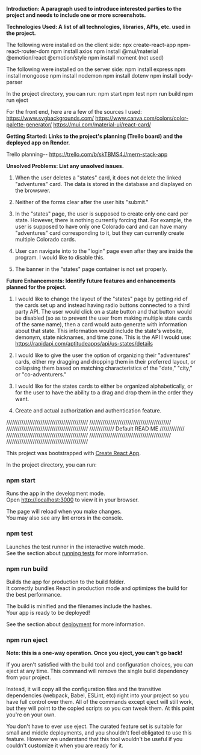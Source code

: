 **Introduction: A paragraph used to introduce interested parties to the project and needs to include one or more screenshots.**



**Technologies Used: A list of all technologies, libraries, APIs, etc. used in the project.**

The following were installed on the client side:
npx create-react-app
npm-react-router-dom
npm install axios
npm install @mui/material @emotion/react @emotion/style
npm install moment (not used)

The following were installed on the server side:
npm install express
npm install mongoose
npm install nodemon
npm install dotenv
npm install body-parser

In the project directory, you can run:
npm start
npm test
npm run build
npm run eject

For the front end, here are a few of the sources I used: 
https://www.svgbackgrounds.com/
https://www.canva.com/colors/color-palette-generator/
https://mui.com/material-ui/react-card/


**Getting Started: Links to the project's planning (Trello board) and the deployed app on Render.**

Trello planning-- https://trello.com/b/skTBMS4J/mern-stack-app

**Unsolved Problems: List any unsolved issues.**

1) When the user deletes a "states" card, it does not delete the linked "adventures" card. The data is stored in the database and displayed on the browswer. 

2) Neither of the forms clear after the user hits "submit."

3) In the "states" page, the user is supposed to create only one card per state. However, there is nothing currently forcing that. For example, the user is supposed to have only one Colorado card and can have many "adventures" card corresponding to it, but they can currently create multiple Colorado cards.

4) User can navigate into to the "login" page even after they are inside the program. I would like to disable this. 

5) The banner in the "states" page container is not set properly.

 



**Future Enhancements: Identify future features and enhancements planned for the project.**

1) I would like to change the layout of the "states" page by getting rid of the cards set up and instead having radio buttons connected to a third party API. The user would click on a state button and that button would be disabled (so as to prevent the user from making multiple state cards of the same name), then a card would auto generate with information about that state. This information would include the state's website, demonym, state nicknames, and time zone. This is the API I would use: https://rapidapi.com/aptitudeapps/api/us-states/details

2) I would like to give the user the option of organizing their "adventures" cards, either my dragging and dropping them in their preferred layout, or collapsing them based on matching characteristics of the "date," "city," or "co-adventurers."

3) I would like for the states cards to either be organized alphabetically, or for the user to have the ability to a drag and drop them in the order they want. 

4) Create and actual authorization and authentication feature. 


///////////////////////////////////////////
///////////////////////////////////////////
///////////////////////////////////////////
///////////// Default READ ME /////////////
///////////////////////////////////////////
///////////////////////////////////////////
///////////////////////////////////////////


This project was bootstrapped with [Create React App](https://github.com/facebook/create-react-app).

In the project directory, you can run:

### npm start

Runs the app in the development mode.\
Open [http://localhost:3000](http://localhost:3000) to view it in your browser.

The page will reload when you make changes.\
You may also see any lint errors in the console.

### npm test

Launches the test runner in the interactive watch mode.\
See the section about [running tests](https://facebook.github.io/create-react-app/docs/running-tests) for more information.

### npm run build

Builds the app for production to the build folder.\
It correctly bundles React in production mode and optimizes the build for the best performance.

The build is minified and the filenames include the hashes.\
Your app is ready to be deployed!

See the section about [deployment](https://facebook.github.io/create-react-app/docs/deployment) for more information.

### npm run eject

**Note: this is a one-way operation. Once you eject, you can't go back!**

If you aren't satisfied with the build tool and configuration choices, you can eject at any time. This command will remove the single build dependency from your project.

Instead, it will copy all the configuration files and the transitive dependencies (webpack, Babel, ESLint, etc) right into your project so you have full control over them. All of the commands except eject will still work, but they will point to the copied scripts so you can tweak them. At this point you're on your own.

You don't have to ever use eject. The curated feature set is suitable for small and middle deployments, and you shouldn't feel obligated to use this feature. However we understand that this tool wouldn't be useful if you couldn't customize it when you are ready for it.


